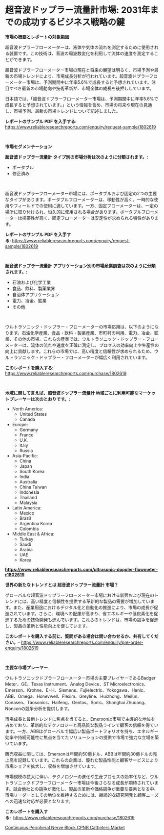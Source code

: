 <p><h1>超音波ドップラー流量計市場: 2031年までの成功するビジネス戦略の鍵</h1></p><p><strong>市場の概要とレポートの対象範囲</strong></p>
<p><p>超音波ドプラーフローメーターは、液体や気体の流れを測定するために使用される装置です。この技術は、音波の周波数変化を利用して流体の速度を測定することができます。</p><p>超音波ドプラーフローメーター市場の現在と将来の展望は明るく、市場予測や最新の市場トレンドにより、市場成長分析が行われています。超音波ドプラーフローメーター市場は、予測期間中に年率5.6%で成長すると予想されています。注目すべき最新の市場動向や技術革新が、市場全体の成長を後押ししています。</p><p>日本語では、「超音波ドプラーフローメーター市場は、予測期間中に年率5.6%で成長すると予想されています。」という情報を含め、市場の将来や現在の見通し、市場予測、最新の市場トレンドについて記述しました。</p></p>
<p><strong>レポートのサンプル PDF を入手する:</strong> <a href="https://www.reliableresearchreports.com/enquiry/request-sample/1802619">https://www.reliableresearchreports.com/enquiry/request-sample/1802619</a></p>
<p>&nbsp;</p>
<p><strong>市場セグメンテーション</strong></p>
<p><strong>超音波ドップラー流量計 タイプ別の市場分析は次のように分類されます。:</strong></p>
<p><ul><li>ポータブル</li><li>修正済み</li></ul></p>
<p>&nbsp;</p>
<p><p>超音波ドップラーフローメーター市場には、ポータブルおよび固定の2つの主要なタイプがあります。ポータブルフローメーターは、移動性が高く、一時的な使用やフィールドでの使用に適しています。一方、固定フローメーターは、一定の場所に取り付けられ、恒久的に使用される場合があります。ポータブルフローメーターは携帯性が高く、固定フローメーターは安定性が求められる特性があります。</p></p>
<p><strong>レポートのサンプル PDF を入手する:</strong>&nbsp;<a href="https://www.reliableresearchreports.com/enquiry/request-sample/1802619">https://www.reliableresearchreports.com/enquiry/request-sample/1802619</a></p>
<p>&nbsp;</p>
<p><strong> 超音波ドップラー流量計 アプリケーション別の市場産業調査は次のように分類されます。:</strong></p>
<p><ul><li>石油および化学工業</li><li>食品、飲料、製薬業界</li><li>自治体アプリケーション</li><li>電力、冶金、鉱業</li><li>その他</li></ul></p>
<p>&nbsp;</p>
<p><p>ウルトラソニック・ドップラー・フローメーターの市場応用は、以下のようになります。石油化学産業、食品・飲料・製薬産業、市町村の利用、電力、冶金、鉱業、その他の市場。これらの産業では、ウルトラソニック・ドップラー・フローメーターは、流体の流れや速度を正確に測定し、プロセスの効率向上や生産性の向上に貢献します。これらの市場では、高い精度と信頼性が求められるため、ウルトラソニック・ドップラー・フローメーターが幅広く利用されています。</p></p>
<p><strong>このレポートを購入する:</strong>&nbsp; <a href="https://www.reliableresearchreports.com/purchase/1802619">https://www.reliableresearchreports.com/purchase/1802619</a></p>
<p>&nbsp;</p>
<p><strong>地域に関して言えば、超音波ドップラー流量計 地域ごとに利用可能なマーケットプレーヤーは次のとおりです。:</strong></p>
<p><ul>
    <li>
        North America:
        <ul>
            <li>United States</li>
            <li>Canada</li>
        </ul>
    </li>
    <li>
        Europe:
        <ul>
            <li>Germany</li>
            <li>France</li>
            <li>U.K.</li>
            <li>Italy</li>
            <li>Russia</li>
        </ul>
    </li>
    <li>
        Asia-Pacific:
        <ul>
            <li>China</li>
            <li>Japan</li>
            <li>South Korea</li>
            <li>India</li>
            <li>Australia</li>
            <li>China Taiwan</li>
            <li>Indonesia</li>
            <li>Thailand</li>
            <li>Malaysia</li>
        </ul>
    </li>
    <li>
        Latin America:
        <ul>
            <li>Mexico</li>
            <li>Brazil</li>
            <li>Argentina Korea</li>
            <li>Colombia</li>
        </ul>
    </li>
    <li>
        Middle East & Africa:
        <ul>
            <li>Turkey</li>
            <li>Saudi</li>
            <li>Arabia</li>
            <li>UAE</li>
            <li>Korea</li>
        </ul>
    </li>
    </ul></p>
<p><strong><a href="https://www.reliableresearchreports.com/ultrasonic-doppler-flowmeter-r1802619">https://www.reliableresearchreports.com/ultrasonic-doppler-flowmeter-r1802619</a></strong>&nbsp;</p>
<p><strong>世界の新たなトレンドとは 超音波ドップラー流量計 市場？</strong></p>
<p><p>グローバルな超音波ドップラーフローメーター市場における新興および現在のトレンドには、高い精度と信頼性を提供する革新的な製品の需要が増加しています。また、産業用途におけるデジタル化と自動化の推進により、市場の成長が促進されています。さらに、環境への配慮が高まり、省エネルギーや低炭素化を促進するための技術開発も進んでいます。これらのトレンドは、市場の競争を促進し、製品の革新と性能向上を促しています。</p></p>
<p><strong>このレポートを購入する前に、質問がある場合は問い合わせるか、共有してください。</strong>- <a href="https://www.reliableresearchreports.com/enquiry/pre-order-enquiry/1802619">https://www.reliableresearchreports.com/enquiry/pre-order-enquiry/1802619</a></p>
<p>&nbsp;</p>
<p><strong>主要な市場プレーヤー</strong></p>
<p><p>ウルトラソニックドプラーフローメーター市場の主要プレイヤーであるBadger Meter、GE、Texas Instrument、Analog Device、ST Microelectronics、Emerson、Krohne、E+H、Siemens、Fujielectric、Yokogawa、Hanic、ABB、Omega、Honevwell、Flexim、Greyline、Huizhong、Meilun、Conasen、Taosonics、Haifeng、Gentos、Sonic、Shanghai Zhuoang、Nonconの競争分析を提供します。</p><p>市場成長と最新トレンドに焦点を当てると、Emersonは市場で主導的な地位を占めており、革新的なテクノロジーと高品質な製品ラインで顧客の信頼を得ています。一方、ABBはグローバルで幅広い製品ポートフォリオを持ち、エネルギー効率や持続可能性に焦点を当てたソリューションの提供で市場で強力な立場を築いています。</p><p>販売収益に関しては、Emersonは年間約50億ドル、ABBは年間約30億ドルの売上高を記録しています。これらの企業は、優れた製品性能と顧客サービスにより市場シェアを拡大し、収益を増加させています。</p><p>市場規模の拡大に伴い、テクノロジーの進化や生産プロセスの効率化など、ウルトラソニックドプラーフローメーター市場は今後さらなる成長が期待されています。競合他社との競争が激化し、製品の革新や価格競争が重要な要素となる中、市場リーダーとしての地位を維持するためには、継続的な研究開発と顧客ニーズへの迅速な対応が必要となります。</p></p>
<p><strong>このレポートを購入する:</strong>&nbsp;&nbsp;<a href="https://www.reliableresearchreports.com/purchase/1802619">https://www.reliableresearchreports.com/purchase/1802619</a></p>
<p><p><a href="https://github.com/Sinjinluong3e0awx2m195k76/Market-Research-Report-List-2/blob/main/continuous-peripheral-nerve-block-cpnb-catheters-market.md">Continuous Peripheral Nerve Block CPNB Catheters Market</a></p></p>